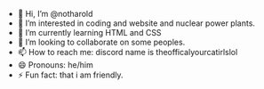 - 👋 Hi, I’m @notharold
- 👀 I’m interested in coding and website and nuclear power plants.
- 🌱 I’m currently learning HTML and CSS
- 💞️ I’m looking to collaborate on some peoples.
- 📫 How to reach me: discord name is theofficalyourcatirlslol
- 😄 Pronouns: he/him
- ⚡ Fun fact: that i am friendly.

<!---
notharold/notharold is a ✨ special ✨ repository because its `README.md` (this file) appears on your GitHub profile.
You can click the Preview link to take a look at your changes.
--->
